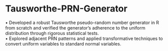 # Tausworthe-PRN-Generator
• Developed a robust Tausworthe pseudo-random number generator in R from scratch and verified the generator’s adherence to the uniform distribution through rigorous statistical tests. <br/>
• Explored adjacent PRN patterns and applied transformative techniques to convert uniform variables to standard normal variables.
